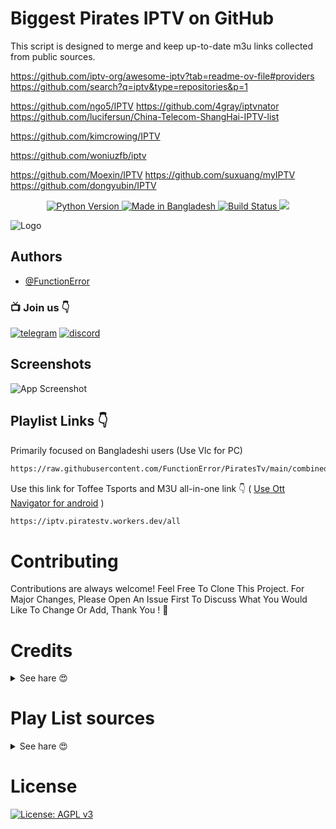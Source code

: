 
# Biggest Pirates IPTV on GitHub

This script is designed to merge and keep up-to-date m3u links collected from public sources.

https://github.com/iptv-org/awesome-iptv?tab=readme-ov-file#providers
https://github.com/search?q=iptv&type=repositories&p=1


https://github.com/ngo5/IPTV
https://github.com/4gray/iptvnator
https://github.com/lucifersun/China-Telecom-ShangHai-IPTV-list

https://github.com/kimcrowing/IPTV

https://github.com/woniuzfb/iptv

https://github.com/Moexin/IPTV
https://github.com/suxuang/myIPTV
https://github.com/dongyubin/IPTV


<p align="center">

  <a href="https://www.python.org/">
    <img src="https://img.shields.io/badge/Made_With-Python_3.12%2B-blue"
         alt="Python Version">
  <a href="https://gitter.im/amitmerchant1990/electron-markdownify">
    <img src="https://img.shields.io/badge/Made%20in-Bangladesh_🇧🇩-green?colorA=%23ff0000&colorB=%23017e40&style=flat-square"
         alt="Made in Bangladesh">
  </a>
  <a href="https://github.com/FunctionError/PiratesTv/actions/workflows/main.yml">
    <img src="https://github.com/FunctionError/PiratesTv/actions/workflows/main.yml/badge.svg"
         alt="Build Status">
  </a>
<a href="https://hits.seeyoufarm.com"><img src="https://hits.seeyoufarm.com/api/count/incr/badge.svg?url=https%3A%2F%2Fgithub.com%2FFunctionError%2FPiratesTv&count_bg=%2379C83D&title_bg=%23555555&icon=&icon_color=%23E7E7E7&title=Visitors&edge_flat=false"/></a>

![Logo](https://i.ibb.co/nQQn7yx/Pirates-Tv-1.png)


## Authors

- [@FunctionError](https://www.github.com/FunctionError)

### 📺 Join us 👇

[![telegram](https://img.shields.io/badge/Telegram-2CA5E0?style=for-the-badge&logo=telegram&logoColor=white)](https://t.me/piratestv_ch)
[![discord](https://img.shields.io/badge/Discord-7289DA?style=for-the-badge&logo=discord&logoColor=white)](https://discord.gg/piratestv403)


## Screenshots

![App Screenshot](https://i.ibb.co/ssVqx8c/ssofvlc.png)


## Playlist Links 👇

Primarily focused on Bangladeshi users (Use Vlc for PC)

```bash
https://raw.githubusercontent.com/FunctionError/PiratesTv/main/combined_playlist.m3u
```
Use this link for Toffee Tsports and M3U all-in-one link 👇 ( [Use Ott Navigator for android](https://t.me/piratestvdb/2) )

```bash
https://iptv.piratestv.workers.dev/all
```

# Contributing

Contributions are always welcome! Feel Free To Clone This Project. For Major Changes, Please Open An Issue First To Discuss What You Would Like To Change Or Add, Thank You ! 🖤



# Credits
 <details close>
<summary> See hare 😍

</summary>

This repository collects m3u files collected from multiple public sources. There is no specific source here. If you think the m3u source used in this repository is yours, please open an issue and let us know, we will remove your source. We will always try to give you full credit, because I believe that everyone has the right to showcase their talent to this beautiful world.

   </details>

# Play List sources
 <details close>
<summary> See hare 😍

</summary>


- [@FunctionError](https://www.github.com/FunctionError)

- [@subir](https://github.com/subirkumarpaul/)

- [@HimelOP_Official](@HimelOP_Official)

- ### 

   </details>

# **License**
[![License: AGPL v3](https://img.shields.io/badge/License-AGPL_v3-blue.svg)](https://github.com/FunctionError/PiratesTv/blob/main/LICENSE)
